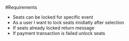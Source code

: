 #Requirements
* Seats can be locked for specific event 
* As a user I want to lock seats imidiatly after selection
* If seats already locked return message
* If payment transaction is failed unlock seats